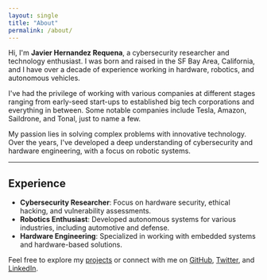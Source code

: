 ```yaml
---
layout: single
title: "About"
permalink: /about/
---
```


Hi, I'm **Javier Hernandez Requena**, a cybersecurity researcher and technology enthusiast. I was born and raised in the SF Bay Area, California, and I have over a decade of experience working in hardware, robotics, and autonomous vehicles.

I've had the privilege of working with various companies at different stages ranging from early-seed start-ups to established big tech corporations and everything in between. Some notable companies include Tesla, Amazon, Saildrone, and Tonal, just to name a few.

My passion lies in solving complex problems with innovative technology. Over the years, I've developed a deep understanding of cybersecurity and hardware engineering, with a focus on robotic systems.

---

## Experience

- **Cybersecurity Researcher**: Focus on hardware security, ethical hacking, and vulnerability assessments.
- **Robotics Enthusiast**: Developed autonomous systems for various industries, including automotive and defense.
- **Hardware Engineering**: Specialized in working with embedded systems and hardware-based solutions.

Feel free to explore my [projects](/projects/) or connect with me on [GitHub](https://github.com/javireqs), [Twitter](https://twitter.com/javireqs), and [LinkedIn](https://linkedin.com/in/javireqs).
